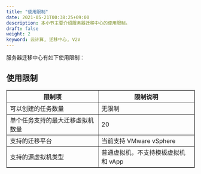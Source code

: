 ```yaml
---
title: "使用限制"
date: 2021-05-21T00:38:25+09:00
description: 本小节主要介绍服务器迁移中心的使用限制。
draft: false
weight: 2
keyword: 云计算, 迁移中心, V2V
---
```


服务器迁移中心有如下使用限制：

## 使用限制

<table border="1">
    <tr>
        <th width="300">限制项</th>
        <th width="300">限制说明</th>
    </tr>
    <tr>
        <td>可以创建的任务数量</td>
        <td>无限制</td>
    </tr>
    <tr>
        <td>单个任务支持的最大迁移虚拟机数量</td>
        <td>20</td>
    </tr>
    <tr>
        <td>支持的迁移平台</td>
        <td>当前支持 VMware vSphere</td>
    </tr>
  <tr>
        <td>支持的源虚拟机类型</td>
        <td>普通虚拟机，不支持模板虚拟机和 vApp</td>
    </tr>
</table>
